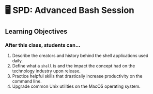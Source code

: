 # 🖥 SPD: Advanced Bash Session

## Learning Objectives

### After this class, students can...

1. Describe the creators and history behind the shell applications used daily.
1. Define what a `shell` is and the impact the concept had on the technology industry upon release.
1. Practice helpful skills that drastically increase productivity on the command line.
1. Upgrade common Unix utilities on the MacOS operating system.
